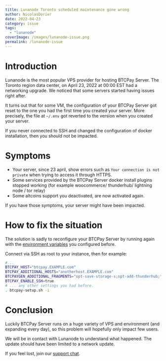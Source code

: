```yaml
---
title: Lunanode Toronto scheduled maintenance gone wrong
author: NicolasDorier
date: 2022-04-23
category: issue
tags:
  - "lunanode"
coverImage: /images/lunanode-issue.png
permalink: /lunanode-issue
---
```


# Introduction

Lunanode is the most popular VPS provider for hosting BTCPay Server.
The Toronto region data center, on April 23, 2022 at 00:00 EST had a networking upgrade. We noticed that some servers started having issues right after.

It turns out that for some VM, the configuration of your BTCPay Server got reset to the one you had the first time you created your server. More precisely, the file at `~/.env` got reverted to the version when you created your server.

If you never connected to SSH and changed the configuration of docker installation, then you should not be impacted.

# Symptoms

* Your server, since 23 april, show errors such as `Your connection is not private` when trying to access it through HTTPS.
* Some services provided by the BTCPay Server docker install plugins stopped working (for example woocommerce/ thunderhub/  lightning node / tor relay)
* Some altcoins support you deactivated, are now activated again.

If you have those symptoms, your server might have been impacted.

# How to fix the situation

The solution is sadly to reconfigure your BTCPay Server by running again with the [environment variables](https://github.com/btcpayserver/btcpayserver-docker#environment-variables) you configured before.

Connect via SSH as root to your instance, then for example:

```bash
#...
BTCPAY_HOST="btcpay.EXAMPLE.com"
BTCPAY_ADDITIONAL_HOSTS="anotherhost.EXAMPLE.com"
BTCPAYGEN_ADDITIONAL_FRAGMENTS="opt-save-storage-s;opt-add-thunderhub;"
BTCPAY_ENABLE_SSH=true
# ... any other settings you had before.
. btcpay-setup.sh -i
```

# Conclusion

Luckily BTCPay Server runs on a huge variety of VPS and environment (and expanding every day), so this problem will hopefully only impact few users.

We will be in contact with Lunanode to understand what happened. The update should have been limited to a network update.

If you feel lost, join our [support chat](https://chat.btcpayserver.org/btcpayserver/channels/support).